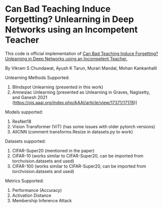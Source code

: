# Can Bad Teaching Induce Forgetting? Unlearning in Deep Networks using an Incompetent Teacher

This code is official implementation of [Can Bad Teaching Induce Forgetting? Unlearning in Deep Networks using an Incompetent Teacher.](https://arxiv.org/abs/2205.08096)

By Vikram S Chundawat, Ayush K Tarun, Murari Mandal, Mohan Kankanhalli 

Unlearning Methods Supported:
1. Blindspot Unlearning (presented in this work)
2. Amnesiac Unlearning [presented as Unlearning in Graves, Nagisetty, and Ganesh 2021 (https://ojs.aaai.org/index.php/AAAI/article/view/17371/17178)]

Models supported:
1. ResNet18
2. Vision Transformer (ViT) (has some issues with older pytorch versions)
3. AllCNN (comment transforms.Resize in datasets.py to work)

Datasets supported:
1. CIFAR-Super20 (mentioned in the paper)
2. CIFAR-10 (works similar to CIFAR-Super20, can be imported from torchvision.datasets and used)
3. CIFAR-100 (works similar to CIFAR-Super20, can be imported from torchvision.datasets and used)

Metrics Supported:
1. Performance (Accuracy)
2. Activation Distance
3. Membership Inference Attack

